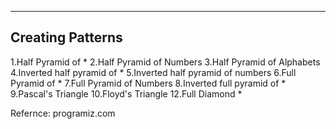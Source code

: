 ----
Creating Patterns
----

1.Half Pyramid of *
2.Half Pyramid of Numbers
3.Half Pyramid of Alphabets
4.Inverted half pyramid of *
5.Inverted half pyramid of numbers
6.Full Pyramid of *
7.Full Pyramid of Numbers
8.Inverted full pyramid of *
9.Pascal's Triangle
10.Floyd's Triangle
12.Full Diamond *

Refernce: programiz.com